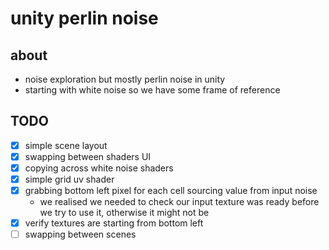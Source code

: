 # unity perlin noise
## about
* noise exploration but mostly perlin noise in unity
* starting with white noise so we have some frame of reference
## TODO
- [x] simple scene layout
- [x] swapping between shaders UI
- [x] copying across white noise shaders
- [x] simple grid uv shader
- [x] grabbing bottom left pixel for each cell sourcing value from input noise
    * we realised we needed to check our input texture was ready before we try to use it, otherwise it might not be
- [x] verify textures are starting from bottom left
- [ ] swapping between scenes
